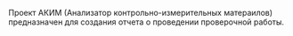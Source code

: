 Проект АКИМ (Анализатор контрольно-измерительных матераилов) предназначен для создания отчета о проведении проверочной работы. 
